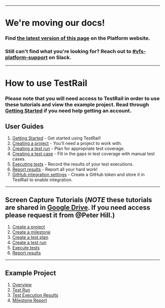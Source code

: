 ----

# We're moving our docs! 
### Find [the latest version of this page](https://depo-platform-documentation.scrollhelp.site/developer-docs/End-to-end-testing.1738965071.html) on the Platform website.

### Still can't find what you're looking for? Reach out to [#vfs-platform-support](https://dsva.slack.com/archives/CBU0KDSB1) on Slack.

----
# How to use TestRail
### Please note that you will need access to TestRail in order to use these tutorials and view the example project.  Read through [Getting Started](getting-started.md) if you need help getting an account.

## User Guides
1. [Getting Started](getting-started.md) - Get started using TestRail!
1. [Creating a project](creating-a-project.md) - You'll need a project to work with.
1. [Creating a test run](creating-a-test-run.md) - Plan for appropriate test coverage.
1. [Creating a test case](creating-a-test-case.md) - Fill in the gaps in test coverage with manual test cases.
1. [Executing tests](executing-tests.md) - Record the results of your test executions.
1. [Report results](report-results.md) - Report all your hard work!
1. [GitHub integration settings](github-integration.md) - Create a GitHub token and store it in TestRail to enable integration.
---
## Screen Capture Tutorials (*NOTE* these tutorials are shared in [Google Drive](https://drive.google.com/drive/folders/1_LGqyaORIttL6Jf98pJhS8fIk3AXT1t1).  If you need access please request it from @Peter Hill.)
1. [Create a project](https://drive.google.com/a/oddball.io/file/d/15CbOeQosL2hX-ZC5KYM0qqpUFlLoBt0O/view?usp=sharing)
1. [Create a milestone](https://drive.google.com/a/oddball.io/file/d/1Aaa0LNamosyviHN8_e9x4xWEk2baKeDF/view?usp=sharing)
1. [Create a test plan](https://drive.google.com/a/oddball.io/file/d/1v5KIR3KJHkypfm7QJje0O7xo6aEtcCaC/view?usp=sharing)
1. [Create a test run](https://drive.google.com/a/oddball.io/file/d/1knw7OwNWbPFfcys9ijr6Ve_bOFuyxBQE/view?usp=sharing)
1. [Execute tests](https://drive.google.com/a/oddball.io/file/d/1O7YUBezrt-XQc48_RuulmVd9IqhXwpEm/view?usp=sharing)
1. [Report results](https://drive.google.com/a/oddball.io/file/d/1N7eA7vOqVyq_PgUKH1jBlF7r3Taco-mF/view?usp=sharing)
---
## Example Project
1. [Overview](https://dsvavsp.testrail.io/index.php?/projects/overview/2)
1. [Test Run](https://dsvavsp.testrail.io/index.php?/runs/view/7&group_by=cases:section_id&group_order=asc)
1. [Test Execution Results](https://dsvavsp.testrail.io/index.php?/tests/view/20/#testChange-11)
1. [Milestone Report](https://dsvavsp.testrail.io/index.php?/reports/view/2)

